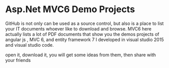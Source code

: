 # Asp.Net MVC6 Demo Projects 

GitHub is not only can be used as a source control, but also is a place to list your IT documents whoever like to download and browse. MVC6 here actually lists a lot of PDF documents that show you the demos projects of angular js , MVC 6, and entity framework 7 I developed in visual studio 2015 and visual studio code.

open it, download it, you will get some ideas from them, then share with your friends 
